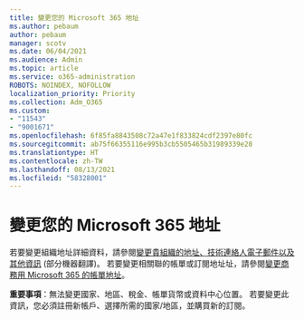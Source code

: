 ```yaml
---
title: 變更您的 Microsoft 365 地址
ms.author: pebaum
author: pebaum
manager: scotv
ms.date: 06/04/2021
ms.audience: Admin
ms.topic: article
ms.service: o365-administration
ROBOTS: NOINDEX, NOFOLLOW
localization_priority: Priority
ms.collection: Adm_O365
ms.custom:
- "11543"
- "9001671"
ms.openlocfilehash: 6f85fa8843508c72a47e1f833824cdf2397e80fc
ms.sourcegitcommit: ab75f66355116e995b3cb5505465b31989339e28
ms.translationtype: HT
ms.contentlocale: zh-TW
ms.lasthandoff: 08/13/2021
ms.locfileid: "58328001"
---
```

# <a name="change-your-microsoft-365-address"></a>變更您的 Microsoft 365 地址

若要變更組織地址詳細資料，請參閱[變更貴組織的地址、技術連絡人電子郵件以及其他資訊](https://docs.microsoft.com/microsoft-365/admin/manage/change-address-contact-and-more) (部分機器翻譯)。 若要變更相關聯的帳單或訂閱地址址，請參閱[變更商務用 Microsoft 365 的帳單地址](https://docs.microsoft.com/microsoft-365/commerce/billing-and-payments/change-your-billing-addresses)。 

**重要事項**：無法變更國家、地區、稅金、帳單貨幣或資料中心位置。 若要變更此資訊，您必須註冊新帳戶、選擇所需的國家/地區，並購買新的訂閱。 